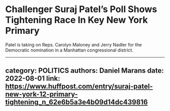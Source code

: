# Challenger Suraj Patel’s Poll Shows Tightening Race In Key New York Primary

Patel is taking on Reps. Carolyn Maloney and Jerry Nadler for the Democratic nomination in a Manhattan congressional district.

---
category: POLITICS
authors: Daniel Marans
date: 2022-08-01
link: https://www.huffpost.com/entry/suraj-patel-new-york-12-primary-tightening_n_62e6b5a3e4b09d14dc439816
---
